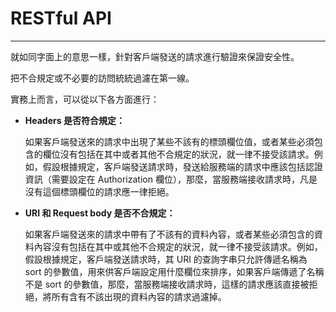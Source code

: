 # **RESTful API**

---

就如同字面上的意思一樣，針對客戶端發送的請求進行驗證來保證安全性。

把不合規定或不必要的訪問統統過濾在第一線。

實務上而言，可以從以下各方面進行：

* **Headers 是否符合規定：**

  如果客戶端發送來的請求中出現了某些不該有的標頭欄位值，或者某些必須包含的欄位沒有包括在其中或者其他不合規定的狀況，就一律不接受該請求。例如，假設根據規定，客戶端發送請求時，發送給服務端的請求中應該包括認證資訊（需要設定在 Authorization 欄位），那麼，當服務端接收請求時，凡是沒有這個標頭欄位的請求應一律拒絕。

* **URI 和 Request body 是否不合規定：**

  如果客戶端發送來的請求中帶有了不該有的資料內容，或者某些必須包含的資料內容沒有包括在其中或其他不合規定的狀況，就一律不接受該請求。例如，假設根據規定，客戶端發送請求時，其 URI 的查詢字串只允許傳遞名稱為 sort 的參數值，用來供客戶端設定用什麼欄位來排序，如果客戶端傳遞了名稱不是 sort 的參數值，那麼，當服務端接收請求時，這樣的請求應該直接被拒絕，將所有含有不該出現的資料內容的請求過濾掉。


